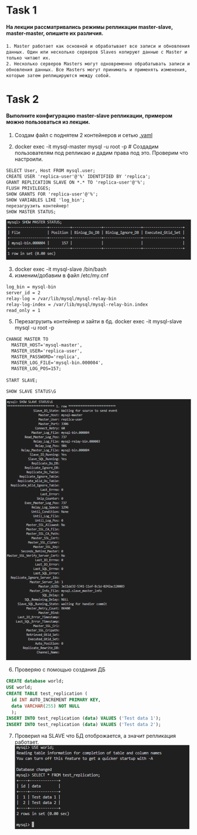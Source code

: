 # Task 1
#### На лекции рассматривались режимы репликации master-slave, master-master, опишите их различия.
```
1. Master работает как основной и обрабатывает все записи и обновления данных. Один или несколько серверов Slaves копируют данные с Master и только читают их.
2. Несколько серверов Masters могут одновременно обрабатывать записи и обновления данных. Все Masters могут принимать и применять изменения, которые затем реплицируются между собой.
```

# Task 2
#### Выполните конфигурацию master-slave репликации, примером можно пользоваться из лекции.

1. Создам файл с поднятем 2 контейнеров и сетью
[.yaml](file+screenshots/docker-compose.yaml)

2. docker exec -it mysql-master mysql -u root -p # Создадим пользователям под репликаю и дадим права под это. Проверим что настроили.
```mysql
SELECT User, Host FROM mysql.user;
CREATE USER 'replica-user'@'%' IDENTIFIED BY 'replica';
GRANT REPLICATION SLAVE ON *.* TO 'replica-user'@'%';
FLUSH PRIVILEGES;
SHOW GRANTS FOR 'replica-user'@'%';
SHOW VARIABLES LIKE 'log_bin';
перезагрузить контейнер!
SHOW MASTER STATUS;
```
![](file+screenshots/master%20status.png)

3. docker exec -it mysql-slave /bin/bash
4. изменим/добавим в файл /etc/my.cnf
```
log_bin = mysql-bin
server_id = 2
relay-log = /var/lib/mysql/mysql-relay-bin
relay-log-index = /var/lib/mysql/mysql-relay-bin.index
read_only = 1
```
5. Перезагрузить контейнер и зайти в бд. docker exec -it mysql-slave mysql -u root -p
```mysql
CHANGE MASTER TO
  MASTER_HOST='mysql-master',
  MASTER_USER='replica-user',
  MASTER_PASSWORD='replica',
  MASTER_LOG_FILE='mysql-bin.000004',
  MASTER_LOG_POS=157;

START SLAVE;
```
```mysql
SHOW SLAVE STATUS\G
```
![](file+screenshots/slave%20status.png)

6. Проверяю с помощью создания ДБ
```sql
CREATE database world;
USE world;
CREATE TABLE test_replication (
  id INT AUTO_INCREMENT PRIMARY KEY,
  data VARCHAR(255) NOT NULL
  );
INSERT INTO test_replication (data) VALUES ('Test data 1');
INSERT INTO test_replication (data) VALUES ('Test data 2');
```
7. Проверил на SLAVE что БД отоброжается, а значит репликация работает.
![](file+screenshots/SHOW%20BD%20in%20SLAVE.png)

